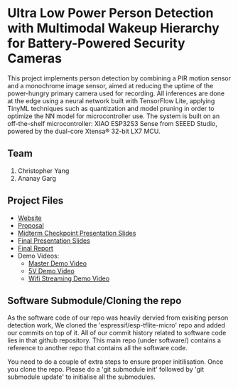 # Ultra Low Power Person Detection with Multimodal Wakeup Hierarchy for Battery-Powered Security Cameras
This project implements person detection by combining a PIR motion sensor and a monochrome image sensor, aimed at reducing the uptime of the power-hungry primary camera used for recording. All inferences are done at the edge using a neural network built with TensorFlow Lite, applying TinyML techniques such as quantization and model pruning in order to optimize the NN model for microcontroller use. The system is built on an off-the-shelf microcontroller: XIAO ESP32S3 Sense from SEEED Studio, powered by the dual-core Xtensa® 32-bit LX7 MCU.

## Team
1. Christopher Yang
2. Ananay Garg

## Project Files

* [Website](https://ananayg.github.io/multimodal_intrusion_detection/)
* [Proposal](https://ananayg.github.io/multimodal_intrusion_detection/proposal)
* [Midterm Checkpoint Presentation Slides](https://docs.google.com/presentation/d/1T94JXZVgJFIabmHr8B4qjJHL0yj9VK4nZ_z1BhGEb8g/edit?usp=sharing)
* [Final Presentation Slides](https://docs.google.com/presentation/d/1U2bdHlef-A1cob_oj03bhjhw77Q7Prq9A0cpEgVMt5c/edit?usp=sharing)
* [Final Report](https://ananayg.github.io/multimodal_intrusion_detection/report)
* Demo Videos:
  * [Master Demo Video](https://www.youtube.com/watch?si=UEJS8G_MfGbzbT3T&v=8JuSE7JUu0g&feature=youtu.be)
  * [5V Demo Video](https://youtube.com/shorts/ZmwHzCMsa_o?feature=share)
  * [Wifi Streaming Demo Video](https://www.youtube.com/watch?v=NmRjGxvr8ks)

## Software Submodule/Cloning the repo

As the software code of our repo was heavily dervied from exisiting person detection work, We cloned the 'espressif/esp-tflite-micro' repo and added our commits on top of it. All of our commit history related to software code lies in that github repository.
This main repo (under software/) contains a reference to another repo that contains all the software code.

You need to do a couple of extra steps to ensure proper initilisation.
Once you clone the repo. Please do a 'git submodule init' followed by 'git submodule update' to initialise all the submodules.
